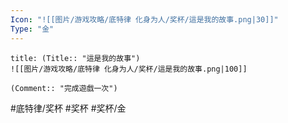```yaml
---
Icon: "![[图片/游戏攻略/底特律 化身为人/奖杯/這是我的故事.png|30]]"
Type: "金"
---
```

```ad-common-gold-trophy
title: (Title:: "這是我的故事")
![[图片/游戏攻略/底特律 化身为人/奖杯/這是我的故事.png|100]]

(Comment:: "完成遊戲一次")
```

#底特律/奖杯 #奖杯 #奖杯/金
